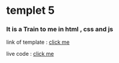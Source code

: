 # templet 5

### It is a Train to me in html , css and js

<p >link of template :
    <a href="https://bootstrapmade.com/regna-bootstrap-onepage-template/">
    click me
    </a>
</p>
<p align="left" >live code :
    <a href="https://ahmeddoban.github.io/template-5"> 
    click me
    </a>
</p>
